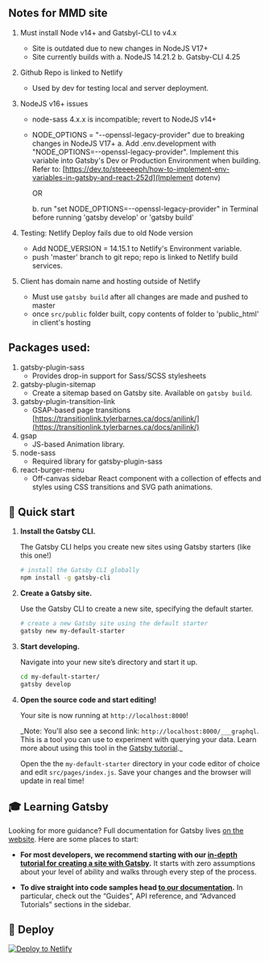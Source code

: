 ## Notes for MMD site
1. Must install Node v14+ and Gatsbyl-CLI to v4.x
    - Site is outdated due to new changes in NodeJS V17+
    - Site currently builds with
        a. NodeJS 14.21.2
        b. Gatsby-CLI 4.25

2. Github Repo is linked to Netlify

   - Used by dev for testing local and server deployment.

3. NodeJS v16+ issues

    - node-sass 4.x.x is incompatible; revert to NodeJS v14+ 
    - NODE_OPTIONS = "--openssl-legacy-provider" due to breaking changes in NodeJS V17+
      a. Add .env.development with "NODE_OPTIONS=--openssl-legacy-provider". Implement this variable into Gatsby's Dev or Production Environment when building. Refer to: [https://dev.to/steeeeeph/how-to-implement-env-variables-in-gatsby-and-react-252d](Implement dotenv)
           
      OR

      b. run "set NODE_OPTIONS=--openssl-legacy-provider" in Terminal before running 'gatsby develop' or 'gatsby build' 


4. Testing: Netlify Deploy fails due to old Node version 
    - Add NODE_VERSION = 14.15.1 to Netlify's Environment variable.
    - push 'master' branch to git repo; repo is linked to Netlify build services.

5. Client has domain name and hosting outside of Netlify

   - Must use `gatsby build` after all changes are made and pushed to master
   - once `src/public` folder built, copy contents of folder to 'public_html' in client's hosting


## Packages used:

1. gatsby-plugin-sass
    - Provides drop-in support for Sass/SCSS stylesheets
2. gatsby-plugin-sitemap
    - Create a sitemap based on Gatsby site. Available on `gatsby build`.
3. gatsby-plugin-transition-link
    - GSAP-based page transitions [https://transitionlink.tylerbarnes.ca/docs/anilink/](https://transitionlink.tylerbarnes.ca/docs/anilink/)
4. gsap
    - JS-based Animation library.
5. node-sass
    - Required library for gatsby-plugin-sass
6. react-burger-menu
    - Off-canvas sidebar React component with a collection of effects and styles using CSS transitions and SVG path animations.

## 🚀 Quick start

1.  **Install the Gatsby CLI.**

    The Gatsby CLI helps you create new sites using Gatsby starters (like this one!)

    ```sh
    # install the Gatsby CLI globally
    npm install -g gatsby-cli
    ```

2.  **Create a Gatsby site.**

    Use the Gatsby CLI to create a new site, specifying the default starter.

    ```sh
    # create a new Gatsby site using the default starter
    gatsby new my-default-starter
    ```

3.  **Start developing.**

    Navigate into your new site’s directory and start it up.

    ```sh
    cd my-default-starter/
    gatsby develop
    ```

4.  **Open the source code and start editing!**

    Your site is now running at `http://localhost:8000`!

    \_Note: You'll also see a second link: `http://localhost:8000/___graphql`. This is a tool you can use to experiment with querying your data. Learn more about using this tool in the [Gatsby tutorial](https://www.gatsbyjs.org/tutorial/part-five/#introducing-graphiql).\_

    Open the the `my-default-starter` directory in your code editor of choice and edit `src/pages/index.js`. Save your changes and the browser will update in real time!

## 🎓 Learning Gatsby

Looking for more guidance? Full documentation for Gatsby lives [on the website](https://www.gatsbyjs.org/). Here are some places to start:

- **For most developers, we recommend starting with our [in-depth tutorial for creating a site with Gatsby](https://www.gatsbyjs.org/tutorial/).** It starts with zero assumptions about your level of ability and walks through every step of the process.

- **To dive straight into code samples head [to our documentation](https://www.gatsbyjs.org/docs/).** In particular, check out the “Guides”, API reference, and “Advanced Tutorials” sections in the sidebar.

## 💫 Deploy

[![Deploy to Netlify](https://www.netlify.com/img/deploy/button.svg)](https://app.netlify.com/start/deploy?repository=https://github.com/gatsbyjs/gatsby-starter-default)
